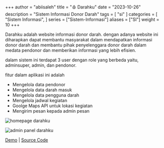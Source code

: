 +++
author = "abiisaleh"
title = "🩸 Darahku"
date = "2023-10-26"
description = "Sistem Informasi Donor Darah"
tags = [
    "si"
]
categories = [
    "Sistem Informasi",
]
series = ["Sistem-Informasi"]
aliases = ["SI"]
weight = 10
+++

Darahku adalah website informasi donor darah. dengan adanya website ini diharapkan dapat membantu masyarakat dalam mendapatkan informasi donor darah dan membantu pihak penyelenggara donor darah dalam medata pendonor dan memberikan informasi yang lebih efisien.

dalam sistem ini terdapat 3 user dengan role yang berbeda yaitu, adminsuper, admin, dan pendonor.

fitur dalam aplikasi ini adalah

- Mengelola data pendonor
- Mengelola data darah masuk
- Mengelola data pengguna darah
- Mengelola jadwal kegiatan
- Goolge Maps API untuk lokasi kegiatan
- Mengirim pesan kepada admin pesan

![homepage darahku](https://i.ibb.co/FH8zSWy/Web-capture-26-10-2023-142631-darahku-abiisaleh-xyz.jpg "homepage darahku")

![admin panel darahku](https://i.ibb.co/DrjNpHD/Web-capture-26-10-2023-142654-darahku-abiisaleh-xyz.jpg "admin panel darahku")

[Demo](https://darahku.abiisaleh.xyz) | [Source Code](https://github.com/abiisaleh/laravel-yunita)
